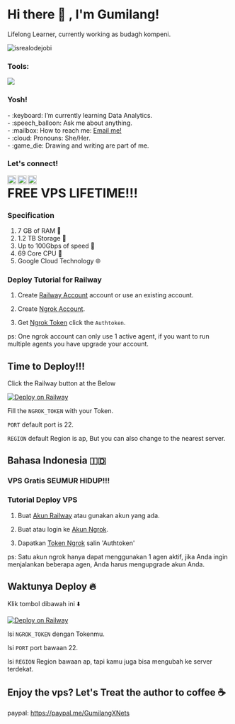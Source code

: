# <summary><strong>Hi there :wave: , I'm Gumilang!</strong></summary>
Lifelong Learner, currently working as budagh kompeni.
<p align="left"> <img src="https://komarev.com/ghpvc/?username=goonesmile&label=Profile%20views&color=0e75b6&style=flat" alt="isrealodejobi" />
</p>

### <summary><strong>Tools:</strong></summary>
<p>
    <img src="https://img.shields.io/badge/Text%20Editor-Visual%20Studio%20Code-blue?&logo=visual%20studio%20code&logoColor=blue" />
</p>

### <summary><strong>Yosh!</strong></summary>
<p>
    - :keyboard: I’m currently learning Data Analytics. </br>
    - :speech_balloon: Ask me about anything.</br>
    - :mailbox: How to reach me: <a href="mailto:dadangumilang86@yahoo.com">Email me!</a>  </br>
    - :cloud: Pronouns: She/Her. </br>
    - :game_die: Drawing and writing are part of me. </br>
<p>
 
### <summary><strong>Let's connect!</strong></summary>
<a href="https://x.com/DadanGenz">
  <img align="left" alt="Goo's Twitter" width="20px" src="https://simpleicons.now.sh/twitter/495f7e" />
</a>
<a href="https://www.instagram.com/gumilang209yz/">
  <img align="left" alt="Goo's Instagram" width="20px" src="https://simpleicons.now.sh/instagram/495f7e" />
</a>
<a href="https://yours.com/">
  <img align="left" alt="Goo's Blog" width="20px" src="https://simpleicons.now.sh/blogger/495f7e" />
</a>







# FREE VPS LIFETIME!!!

### Specification 
1. 7 GB of RAM 💽
2. 1.2 TB Storage 💾
3. Up to 100Gbps of speed 🚀
4. 69 Core CPU 🚥
5. Google Cloud Technology 🌐

### Deploy Tutorial for Railway

1. Create [Railway Account](https://railway.app?referralCode=dG01iI) account or use an existing account.

2. Create [Ngrok Account](https://dashboard.ngrok.com/).

3. Get [Ngrok Token](https://dashboard.ngrok.com/auth) click the `Authtoken`.

ps: One ngrok account can only use 1 active agent, if you want to run multiple agents you have upgrade your account.

## Time to Deploy!!!

Click the Railway button at the Below 

[![Deploy on Railway](https://railway.app/button.svg)](https://railway.app/new/template/BzFWCH?referralCode=dG01iI)

Fill the `NGROK_TOKEN` with your Token.

`PORT` default port is 22.

`REGION` default Region is ap, But you can also change to the nearest server.

## Bahasa Indonesia 🇮🇩

### VPS Gratis SEUMUR HIDUP!!!

### Tutorial Deploy VPS
1. Buat [Akun Railway](https://railway.app?referralCode=dG01iI) atau gunakan akun yang ada.

2. Buat atau login ke [Akun Ngrok](https://dashboard.ngrok.com/).

3. Dapatkan [Token Ngrok](https://dashboard.ngrok.com/auth) salin 'Authtoken'

ps: Satu akun ngrok hanya dapat menggunakan 1 agen aktif, jika Anda ingin menjalankan beberapa agen, Anda harus mengupgrade akun Anda.

## Waktunya Deploy 🔥
Klik tombol dibawah ini ⬇️

[![Deploy on Railway](https://railway.app/button.svg)](https://railway.app/new/template/BzFWCH?referralCode=dG01iI)

Isi ```NGROK_TOKEN``` dengan Tokenmu.

Isi `PORT` port bawaan 22.

Isi `REGION` Region bawaan ap, tapi kamu juga bisa mengubah ke server terdekat.

## Enjoy the vps? Let's Treat the author to coffee ☕

paypal: https://paypal.me/GumilangXNets
